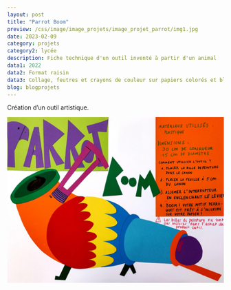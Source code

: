 ```yaml
---
layout: post
title: "Parrot Boom"
preview: /css/image/image_projets/image_projet_parrot/img1.jpg
date: 2023-02-09
category: projets 
category2: lycée
description: Fiche technique d'un outil inventé à partir d'un animal
data1: 2022
data2: Format raisin
data3: Collage, feutres et crayons de couleur sur papiers colorés et blanc
blog: blogprojets
---
```


Création d’un outil artistique.

<img onclick="Zoom(this)" style="display: block;" class="img-gallery" src="/css/image/image_projets/image_projet_parrot/img1.jpg">
